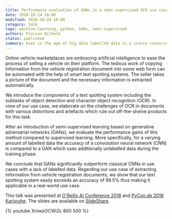 ```yaml
---
title: Performance evaluation of GANs in a semi-supervised OCR use case
date: 2018-10-24 18:00
modified: 2018-10-24 18:00
category: talk
tags: machine-learning, python, GANs, semi-supervised
authors: Florian Wilhelm
status: published
summary: Even in the age of big data labelled data is a scarce resource in many machine learning use cases. We evaluate generative adversarial networks (GANs) at the task of extracting information from vehicle registrations under a varying amount of labelled data and compare the performance with supervised learning techniques. Using unlabelled data shows a significant improvement.
---
```


Online vehicle marketplaces are embracing artificial intelligence to ease the process of selling a vehicle on their platform. The tedious work of copying information from the vehicle registration document into some web form can be automated with the help of smart text spotting systems. The seller takes a picture of the document and the necessary information is extracted automatically.

We introduce the components of a text spotting system including the subtasks of object detection and character object recognition (OCR). In view of our use case, we elaborate on the challenges of OCR in documents with various distortions and artefacts which rule out off-the-shelve products for this task.

After an introduction of semi-supervised learning based on generative adversarial networks (GANs), we evaluate the performance gains of this method compared to supervised learning. More specifically, for a varying amount of labelled data the accuracy of a convolution neural network (CNN) is compared to a GAN which uses additionally unlabelled data during the training phase.

We conclude that GANs significantly outperform classical CNNs in use cases with a lack of labelled data. Regarding our use case of extracting information from vehicle registration documents, we show that our text spotting system easily exceeds an accuracy of 99.5% thus making it applicable in a real-world use case.

This talk was presented at [O'Reilly AI Conference 2018][] and [PyCon.de 2018 Karlsruhe][]. The slides are available on [SlideShare][].

{% youtube XniwzOCWi2c 800 500 %}

[PyCon.de 2018 Karlsruhe]: https://de.pycon.org/schedule/talks/performance-evaluation-of-gans-in-a-semi-supervised-ocr-use-case/
[O'Reilly AI Conference 2018]: https://conferences.oreilly.com/artificial-intelligence/ai-eu-2018/public/schedule/detail/70158
[SlideShare]: https://de.slideshare.net/FlorianWilhelm2/performance-evaluation-of-gans-in-a-semisupervised-ocr-use-case
